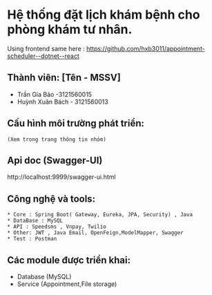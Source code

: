 # Hệ thống đặt lịch khám bệnh cho phòng khám tư nhân.
Using frontend same here : https://github.com/hxb3011/appointment-scheduler--dotnet--react
## Thành viên: [Tên - MSSV]
- Trần Gia Bảo -3121560015
- Huỳnh Xuân Bách - 3121560013

## Cấu hình môi trường phát triển:

    (Xem trong trang thông tin nhóm)

## Api doc (Swagger-UI)
http://localhost:9999/swagger-ui.html
## Công nghệ và tools:
    * Core : Spring Boot( Gateway, Eureka, JPA, Security) , Java
    * DataBase : MySQL
    * API : Speedsms , Vnpay, Twilio
    * Other: JWT , Java Email, OpenFeign,ModelMapper, Swagger
    * Test : Postman
## Các module được triển khai:
- Database (MySQL)
- Service (Appointment,File storage)
   
